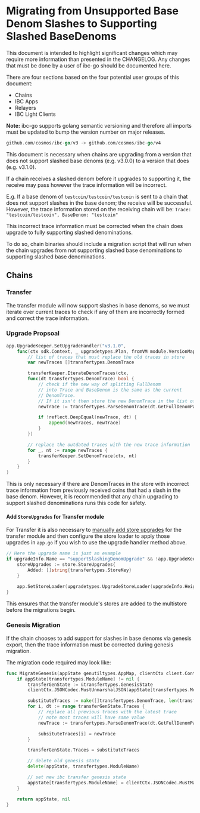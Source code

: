 # Migrating from Unsupported Base Denom Slashes to Supporting Slashed BaseDenoms

This document is intended to highlight significant changes which may require more information than presented in the CHANGELOG.
Any changes that must be done by a user of ibc-go should be documented here.

There are four sections based on the four potential user groups of this document:
- Chains
- IBC Apps
- Relayers
- IBC Light Clients

**Note:** ibc-go supports golang semantic versioning and therefore all imports must be updated to bump the version number on major releases.
```go
github.com/cosmos/ibc-go/v3 -> github.com/cosmos/ibc-go/v4
```

This document is necessary when chains are upgrading from a version that does not support slashed base denoms (e.g. v3.0.0) to a version that does (e.g. v3.1.0).

If a chain receives a slashed denom before it upgrades to supporting it, the receive may pass however the trace information will be incorrect.

E.g. If a base denom of `testcoin/testcoin/testcoin` is sent to a chain that does not support slashes in the base denom; the receive will be successful. However, the trace information stored on the receiving chain will be: `Trace: "testcoin/testcoin", BaseDenom: "testcoin"`

This incorrect trace information must be corrected when the chain does upgrade to fully supporting slashed denominations.

To do so, chain binaries should include a migration script that will run when the chain upgrades from not supporting slashed base denominations to supporting slashed base denominations.

## Chains

### Transfer

The transfer module will now support slashes in base denoms, so we must iterate over current traces to check if any of them are incorrectly formed and correct the trace information.

### Upgrade Propsoal

```go
app.UpgradeKeeper.SetUpgradeHandler("v3.1.0",
    func(ctx sdk.Context, _ upgradetypes.Plan, fromVM module.VersionMap) (module.VersionMap, error) {
        // list of traces that must replace the old traces in store
        var newTraces []transfertypes.DenomTrace

        transferKeeper.IterateDenomTraces(ctx,
        func(dt transfertypes.DenomTrace) bool {
            // check if the new way of splitting FullDenom
            // into Trace and BaseDenom is the same as the current
            // DenomTrace.
            // If it isn't then store the new DenomTrace in the list of new traces.
            newTrace := transfertypes.ParseDenomTrace(dt.GetFullDenomPath())

            if !reflect.DeepEqual(newTrace, dt) {
                append(newTraces, newTrace)
            }
        })

        // replace the outdated traces with the new trace information
        for _, nt := range newTraces {
            transferKeeper.SetDenomTrace(ctx, nt)
        }
    }
)
```

This is only necessary if there are DenomTraces in the store with incorrect trace information from previously received coins that had a slash in the base denom. However, it is recommended that any chain upgrading to support slashed denominations runs this code for safety.

#### Add `StoreUpgrades` for Transfer module

For Transfer it is also necessary to [manually add store upgrades](https://docs.cosmos.network/v0.44/core/upgrade.html#add-storeupgrades-for-new-modules) for the transfer module and then configure the store loader to apply those upgrades in `app.go` if you wish to use the upgrade handler method above.

```go
// Here the upgrade name is just an example
if upgradeInfo.Name == "supportSlashingDenomUpgrade" && !app.UpgradeKeeper.IsSkipHeight(upgradeInfo.Height)  {
    storeUpgrades := store.StoreUpgrades{
        Added: []string{transfertypes.StoreKey}
    }

    app.SetStoreLoader(upgradetypes.UpgradeStoreLoader(upgradeInfo.Height, &storeUpgrades))
}
```

This ensures that the transfer module's stores are added to the multistore before the migrations begin. 

### Genesis Migration

If the chain chooses to add support for slashes in base denoms via genesis export, then the trace information must be corrected during genesis migration.

The migration code required may look like:

```go
func MigrateGenesis(appState genutiltypes.AppMap, clientCtx client.Context, genDoc tmtypes.GenesisDoc) (genutiltypes.AppMap, error) {
    if appState[transfertypes.ModuleName] != nil {
        transferGenState := &transfertypes.GenesisState
        clientCtx.JSONCodec.MustUnmarshalJSON(appState[transfertypes.ModuleName], transferGenState)

        substituteTraces := make([]transfertypes.DenomTrace, len(transferGenState.Traces)
        for i, dt := range transferGenState.Traces {
            // replace all previous traces with the latest trace
            // note most traces will have same value
            newTrace := transfertypes.ParseDenomTrace(dt.GetFullDenomPath())

            subsituteTraces[i] = newTrace
        }

        transferGenState.Traces = substituteTraces

        // delete old genesis state
		delete(appState, transfertypes.ModuleName)

        // set new ibc transfer genesis state
		appState[transfertypes.ModuleName] = clientCtx.JSONCodec.MustMarshalJSON(transferGenState)
    }

    return appState, nil
}
```